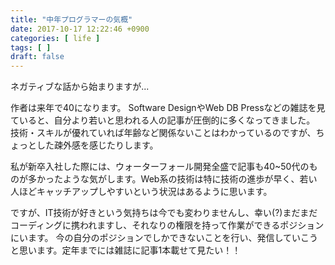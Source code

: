 ```yaml
---
title: "中年プログラマーの気概"
date: 2017-10-17 12:22:46 +0900
categories: [ life ]
tags: [ ]
draft: false
---
```


ネガティブな話から始まりますが...

作者は来年で40になります。
Software DesignやWeb DB Pressなどの雑誌を見ていると、自分より若いと思われる人の記事が圧倒的に多くなってきました。
技術・スキルが優れていれば年齢など関係ないことはわかっているのですが、ちょっとした疎外感を感じたりします。

私が新卒入社した際には、ウォーターフォール開発全盛で記事も40~50代のものが多かったような気がします。Web系の技術は特に技術の進歩が早く、若い人ほどキャッチアップしやすいという状況はあるように思います。

ですが、IT技術が好きという気持ちは今でも変わりませんし、幸い(?)まだまだコーディングに携われますし、それなりの権限を持って作業ができるポジションにいます。
今の自分のポジションでしかできないことを行い、発信していこうと思います。定年までには雑誌に記事1本載せて見たい！！

